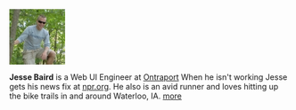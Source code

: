 <section>
	<div class="two columns">
	<img src="/media/sidebar-jesse-baird.jpg" alt="Jesse Baird" />
	</div>
	<p class="omega">
		<strong>Jesse Baird</strong> 
		is a Web UI Engineer at <a target="_blank" href="http://Ontraport.com?source=jebaird.com">Ontraport</a>
		When he isn't working Jesse gets his news fix at <a target="_blank" href="http://npr.org">npr.org</a>. 
		He also is an avid runner and loves hitting up the bike trails in and around Waterloo, IA. <a href="/about/">more</a>
	</p>
</section>					